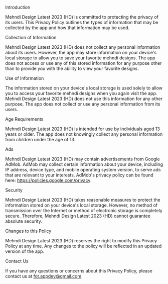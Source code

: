 Introduction

Mehndi Design Latest 2023 (HD) is committed to protecting the privacy of its users. This Privacy Policy outlines the types of information that may be collected by the app and how that information may be used.

Collection of Information

Mehndi Design Latest 2023 (HD) does not collect any personal information about its users. However, the app may store information on your device's local storage to allow you to save your favorite mehndi designs. The app does not access or use any of this stored information for any purpose other than to provide you with the ability to view your favorite designs.

Use of Information

The information stored on your device's local storage is used solely to allow you to access your favorite mehndi designs when you again visit the app. Mehndi Design Latest 2023 (HD) does not use this information for any other purpose. The app does not collect or use any personal information from its users.

Age Requirements

Mehndi Design Latest 2023 (HD) is intended for use by individuals aged 13 years or older. The app does not knowingly collect any personal information from children under the age of 13.

Ads

Mehndi Design Latest 2023 (HD) may contain advertisements from Google AdMob. AdMob may collect certain information about your device, including IP address, device type, and mobile operating system version, to serve ads that are relevant to your interests. AdMob's privacy policy can be found here: https://policies.google.com/privacy.

Security

Mehndi Design Latest 2023 (HD) takes reasonable measures to protect the information stored on your device's local storage. However, no method of transmission over the Internet or method of electronic storage is completely secure. Therefore, Mehndi Design Latest 2023 (HD) cannot guarantee absolute security.

Changes to this Policy

Mehndi Design Latest 2023 (HD) reserves the right to modify this Privacy Policy at any time. Any changes to the policy will be reflected in an updated version of the app.

Contact Us

If you have any questions or concerns about this Privacy Policy, please contact us at fot.appdev@gmail.com.
